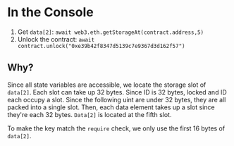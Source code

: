 # In the Console

1. Get `data[2]`: `await web3.eth.getStorageAt(contract.address,5)`
2. Unlock the contract: `await contract.unlock("0xe39b42f8347d5139c7e9367d3d162f57")`

## Why?

Since all state variables are accessible, we locate the storage slot of `data[2]`. Each slot can take up 32 bytes. Since ID is 32 bytes, locked and ID each occupy a slot. Since the following uint are under 32 bytes, they are all packed into a single slot. Then, each data element takes up a slot since they're each 32 bytes. `Data[2]` is located at the fifth slot.

To make the key match the `require` check, we only use the first 16 bytes of `data[2]`.

